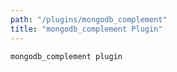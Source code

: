 ```yaml
---
path: "/plugins/mongodb_complement"
title: "mongodb_complement Plugin"
---
```

`mongodb_complement plugin`
